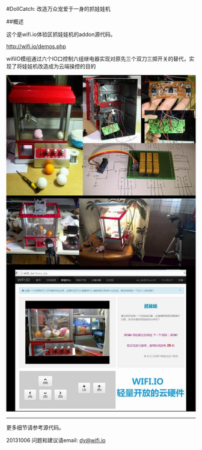﻿#DollCatch: 改造万众宠爱于一身的抓娃娃机


##概述

这个是wifi.io体验区抓娃娃机的addon源代码。

http://wifi.io/demos.php

wifiIO模组通过六个IO口控制六组继电器实现对原先三个双刀三掷开关的替代，实现了将娃娃机改造成为云端操控的目的

![wifiIO](../../addons_img/dollcatch_pic_stroy_small.jpg?raw=true)

****

更多细节请参考源代码。

20131006
问题和建议请email: dy@wifi.io 

